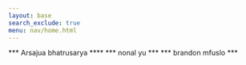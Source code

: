 ```yaml
---
layout: base
search_exclude: true
menu: nav/home.html
---
```

*** Arsajua bhatrusarya ****
*** nonal yu ***
*** brandon mfuslo ***